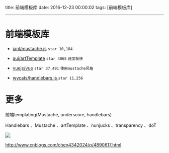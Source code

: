 title: 前端模板库
date: 2016-12-23 00:00:02
tags: [前端模板库]


---


# 前端模板库
- [janl/mustache.js](https://github.com/janl/mustache.js) `star 10,184` 

- [aui/artTemplate]( https://github.com/aui/artTemplate)   `star 4065` `速度极快` 
- [ vuejs/vue](https://github.com/vuejs/vue) `star 37,491`   `使用mustache风格`

- [ wycats/handlebars.js ](https://github.com/wycats/handlebars.js) `star 11,256`


# 更多
前端templating(Mustache, underscore, handlebars)

Handlebars 、Mustache 、artTemplate 、nunjucks 、transparency 、doT



![](http://7xnbs3.com1.z0.glb.clouddn.com/17-1-19/85503059-file_1484818205143_15fbe.png)

http://www.cnblogs.com/chen4342024/p/4890617.html

 